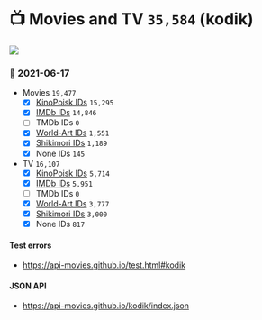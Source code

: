 # :tv: Movies and TV `35,584` (kodik)

<a href="https://API-Movies.github.io"><img src="https://API-Movies.github.io/banner.png?cache"></a>

### :date: 2021-06-17
- Movies `19,477`
  - [x] <a href="https://API-Movies.github.io/kodik/movie_kinopoisk_ids.json">KinoPoisk IDs</a> `15,295`
  - [x] <a href="https://API-Movies.github.io/kodik/movie_imdb_ids.json">IMDb IDs</a> `14,846`
  - [ ] TMDb IDs `0`
  - [x] <a href="https://API-Movies.github.io/kodik/movie_world_art_ids.json">World-Art IDs</a> `1,551`
  - [x] <a href="https://API-Movies.github.io/kodik/movie_shikimori_ids.json">Shikimori IDs</a> `1,189`
  - [x] None IDs `145`
- TV `16,107`
  - [x] <a href="https://API-Movies.github.io/kodik/tv_kinopoisk_ids.json">KinoPoisk IDs</a> `5,714`
  - [x] <a href="https://API-Movies.github.io/kodik/tv_imdb_ids.json">IMDb IDs</a> `5,951`
  - [ ] TMDb IDs `0`
  - [x] <a href="https://API-Movies.github.io/kodik/tv_world_art_ids.json">World-Art IDs</a> `3,777`
  - [x] <a href="https://API-Movies.github.io/kodik/tv_shikimori_ids.json">Shikimori IDs</a> `3,000`
  - [x] None IDs `817`
#### Test errors
- <a href='https://api-movies.github.io/test.html#kodik'>https://api-movies.github.io/test.html#kodik</a>
#### JSON API
- <a href='https://api-movies.github.io/kodik/index.json'>https://api-movies.github.io/kodik/index.json</a>
